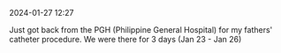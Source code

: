 2024-01-27 12:27

Just got back from the PGH (Philippine General Hospital) for my fathers' catheter procedure. We were there for 3 days (Jan 23 - Jan 26)